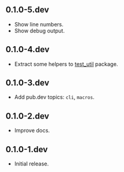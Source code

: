 ## 0.1.0-5.dev

* Show line numbers.
* Show debug output.

## 0.1.0-4.dev

* Extract some helpers to [test_util](https://pub.dev/packages/test_util) package.

## 0.1.0-3.dev

* Add pub.dev topics: `cli`, `macros`.

## 0.1.0-2.dev

* Improve docs.

## 0.1.0-1.dev

* Initial release.
